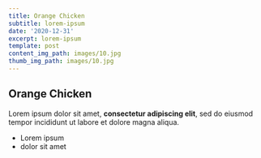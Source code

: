```yaml
---
title: Orange Chicken
subtitle: lorem-ipsum
date: '2020-12-31'
excerpt: lorem-ipsum
template: post
content_img_path: images/10.jpg
thumb_img_path: images/10.jpg
---
```

## Orange Chicken

Lorem ipsum dolor sit amet, **consectetur adipiscing elit**, sed do eiusmod tempor incididunt ut labore et dolore magna aliqua.

- Lorem ipsum
- dolor sit amet

